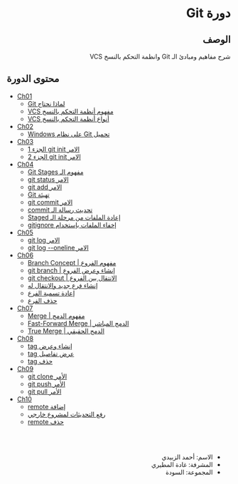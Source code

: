 # <div dir="rtl">دورة Git</div>

## <div dir="rtl">الوصف</div>
<div dir="rtl">شرح مفاهيم ومبادئ الـ Git وانظمة التحكم بالنسخ VCS</div>

## محتوى الدورة

- [Ch01](Ch1/)
  * [<div dir="rtl">لماذا نحتاج Git</div>](Ch01/01.md)
  * [<div dir="rtl">مفهوم أنظمة التحكم بالنسخ VCS</div>](Ch01/02.md)
  * [<div dir="rtl">أنواع أنظمة التحكم بالنسخ VCS</div>](Ch01/03.md)
- [Ch02](Ch2/)
  * [<div dir="rtl">تحميل Git على نظام Windows</div>](Ch02/01.md)
- [Ch03](Ch3/)
  * [<div dir="rtl">الامر git init الجزء 1</div>](Ch03/01.md)
  * [<div dir="rtl">الامر git init الجزء 2</div>](Ch03/02.md)
- [Ch04](Ch4/)
  * [<div dir="rtl">مفهوم الـ Git Stages</div>](Ch04/01.md)
  * [<div dir="rtl">الامر git status</div>](Ch04/02.md)
  * [<div dir="rtl">الامر git add</div>](Ch04/03.md)
  * [<div dir="rtl">تهيئة Git</div>](Ch04/04.md)
  * [<div dir="rtl">الامر git commit</div>](Ch04/05.md)
  * [<div dir="rtl">تحديث رسالة الـ commit</div>](Ch04/06.md)
  * [<div dir="rtl">إعادة الملفات من مرحلة الـ Staged</div>](Ch04/07.md)
  * [<div dir="rtl">إخفاء الملفات بإستخدام gitignore</div>](Ch04/08.md)
- [Ch05](Ch5/)
  * [<div dir="rtl">الامر git log</div>](Ch05/01.md)
  * [<div dir="rtl">الامر git log --oneline</div>](Ch05/02.md)
- [Ch06](Ch6/)
  * [<div dir="rtl">مفهوم الفروع | Branch Concept</div>](Ch06/01.md)
  * [<div dir="rtl">إنشاء وعرض الفروع | git branch</div>](Ch06/02.md)
  * [<div dir="rtl">الانتقال بين الفروع | git checkout</div>](Ch06/03.md)
  * [<div dir="rtl">إنشاء فرع جديد والانتقال له</div>](Ch06/04.md)
  * [<div dir="rtl">إعادة تسمية الفرع</div>](Ch06/05.md)
  * [<div dir="rtl">حذف الفرع</div>](Ch06/06.md)
- [Ch07](Ch7/)
  * [<div dir="rtl">مفهوم الدمج | Merge</div>](Ch07/01.md)
  * [<div dir="rtl">الدمج المباشر | Fast-Forward Merge</div>](Ch07/02.md)
  * [<div dir="rtl">الدمج الحقيقي | True Merge</div>](Ch07/03.md)
- [Ch08](Ch8/)
  * [<div dir="rtl">إنشاء وعرض tag</div>](Ch08/01.md)
  * [<div dir="rtl">عرض تفاصيل tag</div>](Ch08/02.md)
  * [<div dir="rtl">حذف tag</div>](Ch08/03.md)
- [Ch09](Ch9/)
  * [<div dir="rtl">الأمر git clone</div>](Ch09/01.md)
  * [<div dir="rtl">الأمر git push</div>](Ch09/02.md)
  * [<div dir="rtl">الأمر git pull</div>](Ch09/03.md)
- [Ch10](Ch10/)
  * [<div dir="rtl">إضافة remote</div>](Ch10/01.md)
  * [<div dir="rtl">رفع التحديثات لمشروع خارجي</div>](Ch10/02.md)
  * [<div dir="rtl">حذف remote</div>](Ch10/03.md)


<br>
<br>
<div dir="rtl">

- الاسم: أحمد الزبيدي
- المشرفة: غادة المطيري
- المجموعة: السودة
</div>